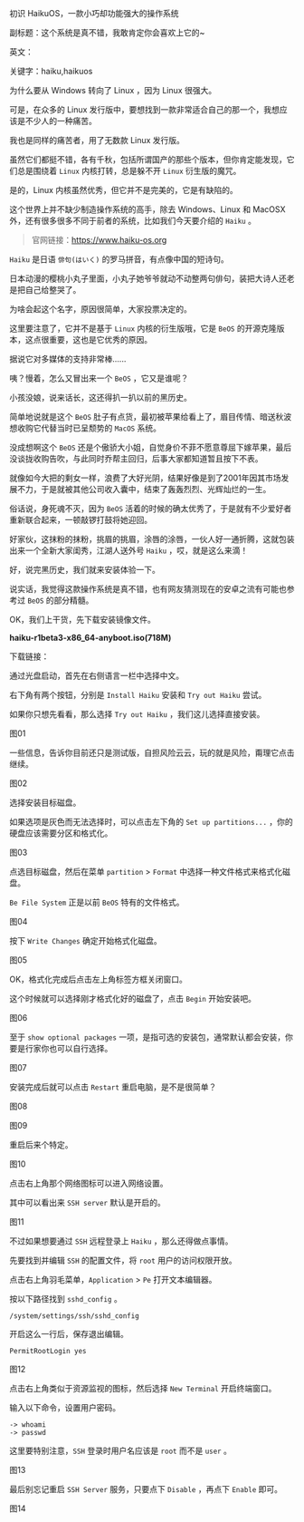初识 HaikuOS，一款小巧却功能强大的操作系统

副标题：这个系统是真不错，我敢肯定你会喜欢上它的~

英文：

关键字：haiku,haikuos



为什么要从 Windows 转向了 Linux ，因为 Linux 很强大。

可是，在众多的 Linux 发行版中，要想找到一款非常适合自己的那一个，我想应该是不少人的一种痛苦。

我也是同样的痛苦者，用了无数款 Linux 发行版。

虽然它们都挺不错，各有千秋，包括所谓国产的那些个版本，但你肯定能发现，它们总是围绕着 `Linux` 内核打转，总是躲不开 `Linux` 衍生版的魔咒。

是的，Linux 内核虽然优秀，但它并不是完美的，它是有缺陷的。

这个世界上并不缺少制造操作系统的高手，除去 Windows、Linux 和 MacOSX 外，还有很多很多不同于前者的系统，比如我们今天要介绍的 `Haiku` 。



>  官网链接：https://www.haiku-os.org



`Haiku` 是日语 `俳句(はいく)` 的罗马拼音，有点像中国的短诗句。

日本动漫的樱桃小丸子里面，小丸子她爷爷就动不动整两句俳句，装把大诗人还老是把自己给整哭了。

为啥会起这个名字，原因很简单，大家投票决定的。

这里要注意了，它并不是基于 `Linux` 内核的衍生版哦，它是 `BeOS` 的开源克隆版本，这点很重要，这也是它优秀的原因。

据说它对多媒体的支持非常棒......

咦？慢着，怎么又冒出来一个 `BeOS` ，它又是谁呢？



小孩没娘，说来话长，这还得扒一扒以前的黑历史。

简单地说就是这个 `BeOS` 肚子有点货，最初被苹果给看上了，眉目传情、暗送秋波想收购它代替当时已呈颓势的 `MacOS` 系统。

没成想啊这个 `BeOS` 还是个傲骄大小姐，自觉身价不菲不愿意尊屈下嫁苹果，最后没谈拢收购告吹，与此同时乔帮主回归，后事大家都知道暂且按下不表。

就像如今大把的剩女一样，浪费了大好光阴，结果好像是到了2001年因其市场发展不力，于是就被其他公司收入囊中，结束了轰轰烈烈、光辉灿烂的一生。

俗话说，身死魂不灭，因为 `BeOS` 活着的时候的确太优秀了，于是就有不少爱好者重新联合起来，一顿敲锣打鼓将她迎回。

好家伙，这抹粉的抹粉，挑眉的挑眉，涂唇的涂唇，一伙人好一通折腾，这就包装出来一个全新大家闺秀，江湖人送外号 `Haiku` ，哎，就是这么来滴！



好，说完黑历史，我们就来安装体验一下。

说实话，我觉得这款操作系统是真不错，也有网友猜测现在的安卓之流有可能也参考过 `BeOS` 的部分精髓。

OK，我们上干货，先下载安装镜像文件。



**haiku-r1beta3-x86_64-anyboot.iso(718M)**

下载链接：



通过光盘启动，首先在右侧语言一栏中选择中文。

右下角有两个按钮，分别是 `Install Haiku` 安装和 `Try out Haiku` 尝试。

如果你只想先看看，那么选择 `Try out Haiku` ，我们这儿选择直接安装。

图01



一些信息，告诉你目前还只是测试版，自担风险云云，玩的就是风险，甭理它点击继续。

图02



选择安装目标磁盘。

如果选项是灰色而无法选择时，可以点击左下角的 `Set up partitions...` ，你的硬盘应该需要分区和格式化。

图03



点选目标磁盘，然后在菜单 `partition` > `Format` 中选择一种文件格式来格式化磁盘。

`Be File System` 正是以前 `BeOS` 特有的文件格式。

图04



按下 `Write Changes` 确定开始格式化磁盘。

图05



OK，格式化完成后点击左上角标签方框关闭窗口。

这个时候就可以选择刚才格式化好的磁盘了，点击 `Begin` 开始安装吧。

图06



至于 `show optional packages` 一项，是指可选的安装包，通常默认都会安装，你要是行家你也可以自行选择。

图07



安装完成后就可以点击 `Restart` 重启电脑，是不是很简单？

图08

图09



重启后来个特定。

图10



点击右上角那个网络图标可以进入网络设置。

其中可以看出来 `SSH server` 默认是开启的。

图11



不过如果想要通过 `SSH` 远程登录上 `Haiku` ，那么还得做点事情。

先要找到并编辑 `SSH` 的配置文件，将 `root` 用户的访问权限开放。

点击右上角羽毛菜单，`Application` > `Pe` 打开文本编辑器。

按以下路径找到 `sshd_config` 。

```
/system/settings/ssh/sshd_config
```



开启这么一行后，保存退出编辑。

```
PermitRootLogin yes
```

图12



点击右上角类似于资源监视的图标，然后选择 `New Terminal` 开启终端窗口。

输入以下命令，设置用户密码。

```
-> whoami
-> passwd
```

这里要特别注意，`SSH` 登录时用户名应该是 `root` 而不是 `user` 。

图13



最后别忘记重启 `SSH Server` 服务，只要点下 `Disable` ，再点下 `Enable` 即可。

图14

























